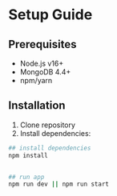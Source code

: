 # Setup Guide

## Prerequisites
- Node.js v16+
- MongoDB 4.4+
- npm/yarn

## Installation
1. Clone repository
2. Install dependencies:
```bash
## install dependencies
npm install


## run app
npm run dev || npm run start
